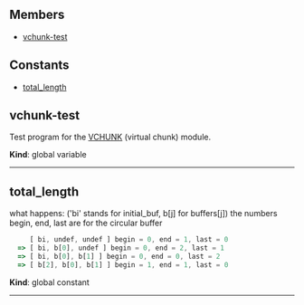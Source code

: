 ## Members

* [vchunk-test](#vchunk-test)

## Constants

* [total_length](#total_length)

<a name="vchunk-test"></a>

## vchunk-test
Test program for the [VCHUNK](./README.md) 
(virtual chunk) module.

**Kind**: global variable  

* * *

<a name="total_length"></a>

## total_length
what happens: ('bi' stands for initial_buf, b[j] for buffers[j])
    the numbers begin, end, last are for the circular buffer
```javascript
     [ bi, undef, undef ] begin = 0, end = 1, last = 0
  => [ bi, b[0], undef ] begin = 0, end = 2, last = 1
  => [ bi, b[0], b[1] ] begin = 0, end = 0, last = 2
  => [ b[2], b[0], b[1] ] begin = 1, end = 1, last = 0
```

**Kind**: global constant  

* * *

